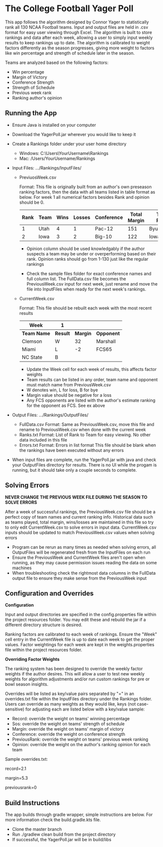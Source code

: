 # The College Football Yager Poll
This app follows the algorithm designed by Connor Yager to statistically rank all 130 NCAA Football teams. Input and output files are held in .csv format for easy user viewing through Excel. The algorithm is built to store rankings and data after each week, allowing a user to simply input weekly results to keep rankings up to date. The algorithm is calibrated to weight factors differently as the season progresses, giving more weight to factors like win percentage and strength of schedule later in the season.

Teams are analyzed based on the following factors:
- Win percentage
- Margin of Victory
- Conference Strength
- Strength of Schedule
- Previous week rank
- Ranking author's opinion

## Running the App
- Ensure Java is installed on your computer
- Download the YagerPoll.jar wherever you would like to keep it
- Create a Rankings folder under your user home directory 
    - Windows: C:\Users\YourUsername\Rankings   
    - Mac: /Users/YourUsername/Rankings
- Input Files: .../Rankings/InputFiles/
    - PreviuosWeek.csv
    
      Format: This file is originally built from an author's own preseason ranking factors, then the data with all teams listed in table format as below. For week 1 all numerical factors besides Rank and opinion should be 0.
      
      | Rank | Team | Wins | Losses | Conference | Total Margin | Teams Played |Opinion | Win Percentage | etc... |
      | ---- | ---- | ---- | ------ | ---------- | ------------ | ------------ | ------ | -------------- | ------ |
      |   1|Utah|   4|     1|    Pac-12|         151|Byu;Navy;etc|      5|           .80|      |
      |   2|Iowa|   3|     2|    Big-10|         122|Iowa St;Troy|      4|           .60|      |
    
      - Opinion column should be used knowledgably if the author suspects a team may be under or overperforming based on their rank. Opinion ranks should go from 1-130 just like the regular rankings
    
      - Check the sample files folder for exact conference names and full column list. The FullData.csv file becomes the PreviousWeek.csv input for next week, just rename and move the file into InputFiles when ready for the next week's rankings.
    
    - CurrentWeek.csv
    
      Format: This file should be rebuilt each week with the most recent results
      
      |  Week       |  1       |          |            |
      | ---------   |  ------  |  ------  |  --------  |
      |__Team Name__|__Result__|__Margin__|__Opponent__|
      |Clemson  |  W   | 32   |Marshall|
      |Miami    |  L   | -2   |FCS65   |
      |NC State |  B   |      |        |
       
      - Update the Week cell for each week of results, this affects factor weights
      - Team results can be listed in any order, team name and opponent must match name from PreviousWeek.csv
      - W denotes win, L for loss, B for bye
      - Margin value should be negative for a loss
      - Any FCS opponents are listed with the author's estimate ranking for the opponent as FCS<estimate rank>. See ex above
      
- Output Files: .../Rankings/OutputFiles/
    - FullData.csv
      Format: Same as PreviousWeek.csv, move this file and rename to PreviousWeek.csv when done with the current week
    - Ranks.txt
      Format: List of Rank to Team for easy viewing. No other data included in this file
    - Errors.txt
      Format: Errors in list format
      This file should be blank when the rankings have been executed without any errors
      
 - When input files are complete, run the YagerPoll.jar with java and check your OutputFiles directory for results. There is no UI while the progam is running, but it should take only a couple seconds to complete.

## Solving Errors
__NEVER CHANGE THE PREVIOUS WEEK FILE DURING THE SEASON TO SOLVE ERRORS__

After a week of successful rankings, the PreviousWeek.csv file should be a perfect copy of team names and current ranking info. Historical data such as teams played, total margin, wins/losses are maintained in this file so try to only edit CurrentWeek.csv to solve errors in input data. CurrentWeek.csv inputs should be updated to match PreviousWeek.csv values when solving errors
- Program can be rerun as many times as needed when solving errors, all OutputFiles will be regenerated fresh from the InputFiles on each run
- Ensure the PreviousWeek and CurrentWeek files aren't open when running, as they may cause permission issues reading the data on some machines
- When troubleshooting check the rightmost data columns in the FullData output file to ensure they make sense from the PreviousWeek input

## Configuration and Overrides
__Configuration__

Input and output directories are specified in the config.properties file within the project resources folder. You may edit these and rebuild the jar if a different directory structure is desired.

Ranking factors are calibrated to each week of rankings. Ensure the "Week" cell entry in the CurrentWeek file is up to date each week to get the proper values. Factor weightings for each week are kept in the weights.properties file within the project resources folder.

__Overriding Factor Weights__

The ranking system has been designed to override the weekly factor weights if the author desires. This will allow a user to test new weekly weights for algorithm adjustments and/or run custom rankings for pre or bowl season insights.

Overrides will be listed as key/value pairs separated by "=" in an overrides.txt file within the InputFiles directory under the Rankings folder. Users can override as many weights as they would like, keys (not case-sensitive) for adjusting each are listed below with a key/value sample:
  - Record: override the weight on teams' winning percentage
  - Sos: override the weight on teams' strength of schedule
  - Margin: override the weight on teams' margin of victory
  - Conference: override the weight on conference strength
  - PreviousRank: override the weight on teams' previous week ranking
  - Opinion: override the weight on the author's ranking opinion for each team
  
Sample overrides.txt:

record=2.1

margin=5.3

previousrank=0

## Build Instructions
The app builds through gradle wrapper, simple instructions are below. For more information check the build.gradle.kts file.
- Clone the master branch
- Run ./gradlew clean build from the project directory
- If successful, the YagerPoll.jar will be in build/libs
